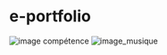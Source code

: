 # e-portfolio
![image compétence](https://user-images.githubusercontent.com/94796720/162499555-72ef9d65-792c-4961-abf9-4476ae85e3ef.jpg)
![image_musique](https://user-images.githubusercontent.com/94796720/162499844-7431408e-5ec1-4644-87c7-7d1296bcf4e6.jpg)
